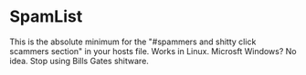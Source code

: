 # SpamList

This is the absolute minimum for the "#spammers and shitty click scammers section" in your hosts file.
Works in Linux.
Microsft Windows? No idea. Stop using Bills Gates shitware.

